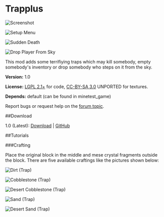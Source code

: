 # Trapplus

![Screenshot](http://i.imgur.com/ZVV5tYq.png)

![Setup Menu](http://i.imgur.com/QS8sUGY.png)

![Sudden Death](http://i.imgur.com/zcL1T4t.png)

![Drop Player From Sky](http://i.imgur.com/fQmRtKS.png)

This mod adds some terrifiying traps which may kill somebody, empty somebody's inventory or drop somebody who steps on it from the sky.

**Version:** 1.0

**License:** [LGPL 2.1+](https://www.gnu.org/licenses/old-licenses/lgpl-2.1.html) for code, [CC-BY-SA 3.0](https://creativecommons.org/licenses/by-sa/3.0/) UNPORTED for textures.

**Depends:** default (can be found in minetest_game)

Report bugs or request help on the [forum topic](https://forum.minetest.net/).

##Download

1.0 (Latest): [Download](https://github.com/ynong123/trapplus/archive/1.0.zip) | [GitHub](https://github.com/ynong123/trapplus/tree/1.0)

##Tutorials

###Crafting

Place the original block in the middle and mese crystal fragments outside the block. There are five available craftings like the pictures shown below:

![Dirt (Trap)](http://i.imgur.com/dPikuCT.png)

![Cobblestone (Trap)](http://i.imgur.com/TNBtnWn.png)

![Desert Cobblestone (Trap)](http://i.imgur.com/IbpTeNP.png)

![Sand (Trap)](http://i.imgur.com/TFY1IJD.png)

![Desert Sand (Trap)](http://i.imgur.com/2ar94md.png)
